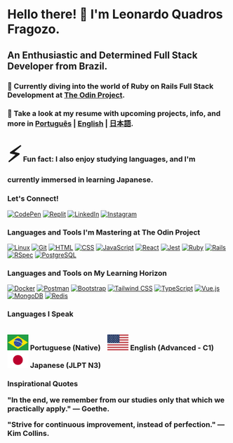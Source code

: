<div align="left">
  <h1>Hello there! 👋 I'm Leonardo Quadros Fragozo.</h1>
  <h2>An Enthusiastic and Determined Full Stack Developer from Brazil.</h2>
  <p><h3>🌱 Currently diving into the world of <strong>Ruby on Rails Full Stack Development</strong> at <strong><a href="https://www.theodinproject.com/">The Odin Project</a></strong>.</p> </h3>
  <p><h3>📄</span> Take a look at my resume with upcoming projects, info, and more in <a href="https://flowcv.com/resume/lgihjnqlig">Português</a> | <a href="https://flowcv.com/resume/i9see6w58l">English</a> | <a href="https://flowcv.com/resume/69h8pu2hpt">日本語</a>.</p> </h3>
  <p><h3><span style="font-size: 3em;">⚡</span> Fun fact: I also enjoy studying languages, and I'm currently immersed in learning <strong>Japanese</strong>.</p> </h3>
  
  <h3>Let's Connect!</h3>
  <p>
    <a href="https://codepen.io/fragozoleo" target="_blank"><img src="https://skillicons.dev/icons?i=codepen" alt="CodePen" width="48" height="48" /></a>
    <a href="https://replit.com/@FragozoLeonardo" target="_blank"><img src="https://skillicons.dev/icons?i=replit" alt="Replit" width="48" height="48" /></a>
    <a href="https://linkedin.com/in/leonardo-fragozo" target="_blank"><img src="https://skillicons.dev/icons?i=linkedin" alt="LinkedIn" width="48" height="48" /></a>
    <a href="https://www.instagram.com/fragozo.leo/" target="_blank"><img src="https://skillicons.dev/icons?i=instagram" alt="Instagram" width="48" height="48" /></a>
  </p>
  
  <h3>Languages and Tools I'm Mastering at The Odin Project</h3>
  <div>
    <a href="https://www.linux.org/" target="_blank"><img src="https://skillicons.dev/icons?i=linux" alt="Linux" width="48" height="48" /></a>
    <a href="https://git-scm.com/" target="_blank"><img src="https://skillicons.dev/icons?i=git" alt="Git" width="48" height="48" /></a>
    <a href="https://developer.mozilla.org/en-US/docs/Web/HTML" target="_blank"><img src="https://skillicons.dev/icons?i=html" alt="HTML" width="48" height="48" /></a>
    <a href="https://developer.mozilla.org/en-US/docs/Web/CSS" target="_blank"><img src="https://skillicons.dev/icons?i=css" alt="CSS" width="48" height="48" /></a>
    <a href="https://developer.mozilla.org/en-US/docs/Web/JavaScript" target="_blank"><img src="https://skillicons.dev/icons?i=js" alt="JavaScript" width="48" height="48" /></a>
    <a href="https://reactjs.org/" target="_blank"><img src="https://skillicons.dev/icons?i=react" alt="React" width="48" height="48" /></a>
    <a href="https://jestjs.io/" target="_blank"><img src="https://skillicons.dev/icons?i=jest" alt="Jest" width="48" height="48" /></a>
    <a href="https://www.ruby-lang.org/" target="_blank"><img src="https://skillicons.dev/icons?i=ruby" alt="Ruby" width="48" height="48" /></a>
    <a href="https://rubyonrails.org/" target="_blank"><img src="https://skillicons.dev/icons?i=rails" alt="Rails" width="48" height="48" /></a>
    <a href="https://rspec.info/" target="_blank"><img src="https://www.svgrepo.com/show/374053/rspec.svg" alt="RSpec" width="48" height="48" /></a>
    <a href="https://www.postgresql.org/" target="_blank"><img src="https://skillicons.dev/icons?i=postgres" alt="PostgreSQL" width="48" height="48" /></a>
  </div>
  
  <h3>Languages and Tools on My Learning Horizon</h3>
  <a href="https://www.docker.com/" target="_blank"><img src="https://skillicons.dev/icons?i=docker" alt="Docker" width="48" height="48" /></a>
  <a href="https://www.postman.com/" target="_blank"><img src="https://skillicons.dev/icons?i=postman" alt="Postman" width="48" height="48" /></a>
  <a href="https://getbootstrap.com/" target="_blank"><img src="https://skillicons.dev/icons?i=bootstrap" alt="Bootstrap" width="48" height="48" /></a>
  <a href="https://tailwindcss.com/" target="_blank"><img src="https://skillicons.dev/icons?i=tailwind" alt="Tailwind CSS" width="48" height="48" /></a>
  <a href="https://www.typescriptlang.org/" target="_blank"><img src="https://skillicons.dev/icons?i=ts" alt="TypeScript" width="48" height="48" /></a>
  <a href="https://vuejs.org/" target="_blank"><img src="https://skillicons.dev/icons?i=vue" alt="Vue.js" width="48" height="48" /></a>
  <a href="https://www.mongodb.com/" target="_blank"><img src="https://skillicons.dev/icons?i=mongodb" alt="MongoDB" width="48" height="48" /></a>
  <a href="https://redis.io/" target="_blank"><img src="https://skillicons.dev/icons?i=redis" alt="Redis" width="48" height="48" /></a>
  
  <h3>Languages I Speak
  <p> <br>
    <img src="https://github.com/lipis/flag-icons/blob/main/flags/4x3/br.svg" alt="Brazil Flag" width="48" height="36" /> Portuguese (Native) &nbsp;&nbsp;
    <img src="https://github.com/lipis/flag-icons/blob/main/flags/4x3/us.svg" alt="USA Flag" width="48" height="36" /> English (Advanced - C1) &nbsp;&nbsp;
    <img src="https://github.com/lipis/flag-icons/blob/main/flags/4x3/jp.svg" alt="Japan Flag" width="48" height="36" /> Japanese (JLPT N3)
  </p>
  </h3>
  
  <h3>Inspirational Quotes
  <p>"In the end, we remember from our studies only that which we practically apply." — <strong>Goethe.</strong></p>
  <p>"Strive for continuous improvement, instead of perfection." — <strong>Kim Collins.</strong></p>
  </h3>
</div>
